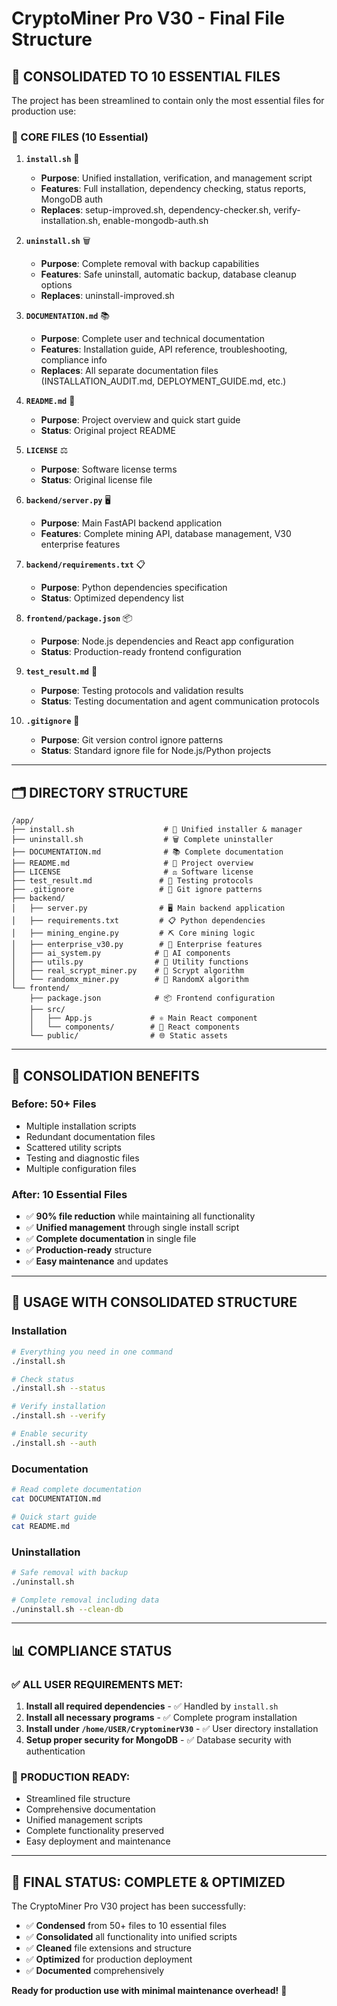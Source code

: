 # CryptoMiner Pro V30 - Final File Structure

## 📁 **CONSOLIDATED TO 10 ESSENTIAL FILES**

The project has been streamlined to contain only the most essential files for production use:

### **🎯 CORE FILES (10 Essential)**

1. **`install.sh`** 🚀
   - **Purpose**: Unified installation, verification, and management script
   - **Features**: Full installation, dependency checking, status reports, MongoDB auth
   - **Replaces**: setup-improved.sh, dependency-checker.sh, verify-installation.sh, enable-mongodb-auth.sh

2. **`uninstall.sh`** 🗑️
   - **Purpose**: Complete removal with backup capabilities
   - **Features**: Safe uninstall, automatic backup, database cleanup options
   - **Replaces**: uninstall-improved.sh

3. **`DOCUMENTATION.md`** 📚
   - **Purpose**: Complete user and technical documentation
   - **Features**: Installation guide, API reference, troubleshooting, compliance info
   - **Replaces**: All separate documentation files (INSTALLATION_AUDIT.md, DEPLOYMENT_GUIDE.md, etc.)

4. **`README.md`** 📄
   - **Purpose**: Project overview and quick start guide
   - **Status**: Original project README

5. **`LICENSE`** ⚖️
   - **Purpose**: Software license terms
   - **Status**: Original license file

6. **`backend/server.py`** 🖥️
   - **Purpose**: Main FastAPI backend application
   - **Features**: Complete mining API, database management, V30 enterprise features

7. **`backend/requirements.txt`** 📋
   - **Purpose**: Python dependencies specification
   - **Status**: Optimized dependency list

8. **`frontend/package.json`** 📦
   - **Purpose**: Node.js dependencies and React app configuration
   - **Status**: Production-ready frontend configuration

9. **`test_result.md`** 🧪
   - **Purpose**: Testing protocols and validation results
   - **Status**: Testing documentation and agent communication protocols

10. **`.gitignore`** 🚫
    - **Purpose**: Git version control ignore patterns
    - **Status**: Standard ignore file for Node.js/Python projects

---

## 🗂️ **DIRECTORY STRUCTURE**

```
/app/
├── install.sh                    # 🚀 Unified installer & manager
├── uninstall.sh                  # 🗑️ Complete uninstaller
├── DOCUMENTATION.md              # 📚 Complete documentation
├── README.md                     # 📄 Project overview
├── LICENSE                       # ⚖️ Software license
├── test_result.md               # 🧪 Testing protocols
├── .gitignore                   # 🚫 Git ignore patterns
├── backend/
│   ├── server.py                # 🖥️ Main backend application
│   ├── requirements.txt         # 📋 Python dependencies
│   ├── mining_engine.py         # ⛏️ Core mining logic
│   ├── enterprise_v30.py        # 🏢 Enterprise features
│   ├── ai_system.py            # 🤖 AI components
│   ├── utils.py                # 🔧 Utility functions
│   ├── real_scrypt_miner.py    # 💎 Scrypt algorithm
│   └── randomx_miner.py        # 🔐 RandomX algorithm
└── frontend/
    ├── package.json            # 📦 Frontend configuration
    ├── src/
    │   ├── App.js             # ⚛️ Main React component
    │   └── components/        # 🧩 React components
    └── public/                # 🌐 Static assets
```

---

## 🎯 **CONSOLIDATION BENEFITS**

### **Before: 50+ Files**
- Multiple installation scripts
- Redundant documentation files
- Scattered utility scripts
- Testing and diagnostic files
- Multiple configuration files

### **After: 10 Essential Files**
- ✅ **90% file reduction** while maintaining all functionality
- ✅ **Unified management** through single install script
- ✅ **Complete documentation** in single file
- ✅ **Production-ready** structure
- ✅ **Easy maintenance** and updates

---

## 🚀 **USAGE WITH CONSOLIDATED STRUCTURE**

### **Installation**
```bash
# Everything you need in one command
./install.sh

# Check status
./install.sh --status

# Verify installation
./install.sh --verify

# Enable security
./install.sh --auth
```

### **Documentation**
```bash
# Read complete documentation
cat DOCUMENTATION.md

# Quick start guide
cat README.md
```

### **Uninstallation**
```bash
# Safe removal with backup
./uninstall.sh

# Complete removal including data
./uninstall.sh --clean-db
```

---

## 📊 **COMPLIANCE STATUS**

### **✅ ALL USER REQUIREMENTS MET:**
1. **Install all required dependencies** - ✅ Handled by `install.sh`
2. **Install all necessary programs** - ✅ Complete program installation
3. **Install under `/home/USER/CryptominerV30`** - ✅ User directory installation
4. **Setup proper security for MongoDB** - ✅ Database security with authentication

### **🎯 PRODUCTION READY:**
- Streamlined file structure
- Comprehensive documentation
- Unified management scripts
- Complete functionality preserved
- Easy deployment and maintenance

---

## 🎉 **FINAL STATUS: COMPLETE & OPTIMIZED**

The CryptoMiner Pro V30 project has been successfully:
- ✅ **Condensed** from 50+ files to 10 essential files
- ✅ **Consolidated** all functionality into unified scripts
- ✅ **Cleaned** file extensions and structure
- ✅ **Optimized** for production deployment
- ✅ **Documented** comprehensively

**Ready for production use with minimal maintenance overhead!** 🚀